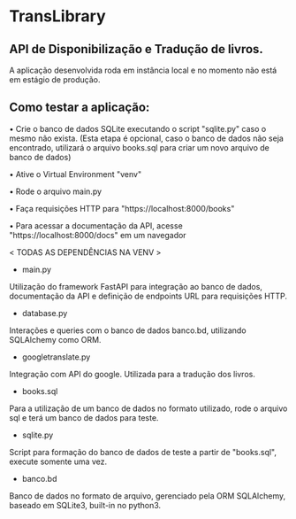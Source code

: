 # TransLibrary

## API de Disponibilização e Tradução de livros.

A aplicação desenvolvida roda em instância local e no momento não está em estágio de produção.

## Como testar a aplicação:

• Crie o banco de dados SQLite executando o script "sqlite.py" caso o mesmo não exista.
(Esta etapa é opcional, caso o banco de dados não seja encontrado, utilizará o arquivo books.sql para criar um novo arquivo de banco de dados)

• Ative o Virtual Environment "venv"

• Rode o arquivo main.py

• Faça requisições HTTP para "https://localhost:8000/books"

• Para acessar a documentação da API, acesse "https://localhost:8000/docs" em um navegador


< TODAS AS DEPENDÊNCIAS NA VENV >


- main.py

Utilização do framework FastAPI para integração ao banco de dados, documentação da API e definição de endpoints URL para requisições HTTP.

- database.py
  
Interações e queries com o banco de dados banco.bd, utilizando SQLAlchemy como ORM.

- googletranslate.py

Integração com API do google. Utilizada para a tradução dos livros.

- books.sql 

Para a utilização de um banco de dados no formato utilizado,
rode o arquivo sql e terá um banco de dados para teste.

- sqlite.py

Script para formação do banco de dados de teste a partir de
"books.sql", execute somente uma vez.

- banco.bd

Banco de dados no formato de arquivo, gerenciado pela ORM SQLAlchemy,
baseado em SQLite3, built-in no python3.
